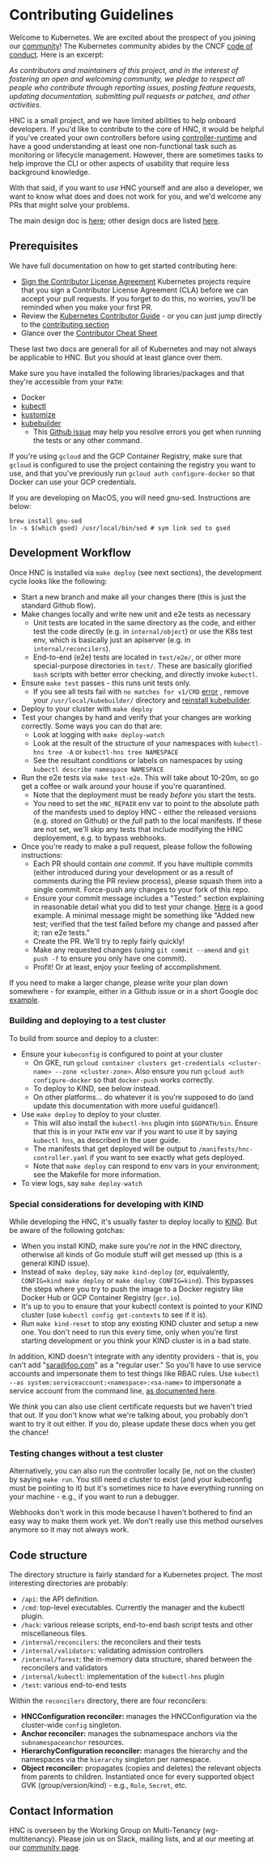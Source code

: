 # Contributing Guidelines

Welcome to Kubernetes. We are excited about the prospect of you joining our
[community](https://git.k8s.io/community)! The Kubernetes community abides by
the CNCF [code of conduct](code-of-conduct.md). Here is an excerpt:

_As contributors and maintainers of this project, and in the interest of
fostering an open and welcoming community, we pledge to respect all people who
contribute through reporting issues, posting feature requests, updating
documentation, submitting pull requests or patches, and other activities._

HNC is a small project, and we have limited abilities to help onboard
developers. If you'd like to contribute to the core of HNC, it would be helpful
if you've created your own controllers before using
[controller-runtime](https://github.com/kubernetes-sigs/controller-runtime) and
have a good understanding at least one non-functional task such as monitoring or
lifecycle management. However, there are sometimes tasks to help improve the
CLI or other aspects of usability that require less background knowledge.

With that said, if you want to *use* HNC yourself and are also a developer, we
want to know what does and does not work for you, and we'd welcome any PRs that
might solve your problems.

The main design doc is [here](http://bit.ly/k8s-hnc-design); other design docs
are listed [here](docs/links.md).

## Prerequisites

We have full documentation on how to get started contributing here:

<!---
If your repo has certain guidelines for contribution, put them here ahead of the general k8s resources
-->

- [Sign the Contributor License Agreement](https://git.k8s.io/community/CLA.md)
  Kubernetes projects require that you sign a Contributor License Agreement
  (CLA) before we can accept your pull requests. If you forget to do this, no
  worries, you'll be reminded when you make your first PR.
- Review the [Kubernetes Contributor
  Guide](https://git.k8s.io/community/contributors/guide) - or you can just jump
  directly to the [contributing
  section](https://git.k8s.io/community/contributors/guide#contributing)
- Glance over the [Contributor Cheat
  Sheet](https://git.k8s.io/community/contributors/guide/contributor-cheatsheet)

These last two docs are generall for all of Kubernetes and may not always be
applicable to HNC. But you should at least glance over them.

Make sure you have installed the following libraries/packages and that they're
accessible from your `PATH`:

  - Docker
  - [kubectl](https://kubernetes.io/docs/tasks/tools/install-kubectl/)
  - [kustomize](https://github.com/kubernetes-sigs/kustomize/blob/master/docs/INSTALL.md)
  - [kubebuilder](https://kubebuilder.io)
    - This [Github issue](https://github.com/kubernetes-sigs/controller-runtime/issues/90#issuecomment-494878527)
      may help you resolve errors you get when running the tests or any other
      command.

If you're using `gcloud` and the GCP Container Registry, make sure that `gcloud`
is configured to use the project containing the registry you want to use, and
that you've previously run `gcloud auth configure-docker` so that Docker can use
your GCP credentials.

If you are developing on MacOS, you will need gnu-sed. Instructions are below:
```
brew install gnu-sed
ln -s $(which gsed) /usr/local/bin/sed # sym link sed to gsed
```
## Development Workflow

Once HNC is installed via `make deploy` (see next sections), the development
cycle looks like the following:

  - Start a new branch and make all your changes there (this is just the
    standard Github flow).
  - Make changes locally and write new unit and e2e tests as necessary
    - Unit tests are located in the same directory as the code, and either test
      the code directly (e.g. in `internal/object`) or use the K8s test env,
      which is basically just an apiserver (e.g. in `internal/reconcilers`).
    - End-to-end (e2e) tests are located in `test/e2e/`, or other more
      special-purpose directories in `test/`. These are basically glorified
      `bash` scripts with better error checking, and directly invoke `kubectl`.
  - Ensure `make test` passes - this runs unit tests only.
    - If you see all tests fail with `no matches for v1/CRD` [error](https://gist.github.com/yiqigao217/9394c2aadaa515e82184684a005187af)
      , remove your `/usr/local/kubebuilder/` directory and [reinstall kubebuilder](https://book.kubebuilder.io/quick-start.html#installation).
  - Deploy to your cluster with `make deploy`
  - Test your changes by hand and verify that your changes are working
    correctly. Some ways you can do that are:
    - Look at logging with `make deploy-watch`
    - Look at the result of the structure of your namespaces with `kubectl-hns tree -A` or `kubectl-hns tree NAMESPACE`
    - See the resultant conditions or labels on namespaces by using `kubectl describe namespace NAMESPACE`
  - Run the e2e tests via `make test-e2e`. This will take about 10-20m, so go
    get a coffee or walk around your house if you're quarantined.
    - Note that the deployment must be ready _before_ you start the tests.
    - You need to set the `HNC_REPAIR` env var to point to the absolute path of
      the manifests used to deploy HNC - either the released versions (e.g.
      stored on Github) or the _full_ path to the local manifests. If these are
      not set, we'll skip any tests that include modifying the HNC deployement,
      e.g. to bypass webhooks.
  - Once you're ready to make a pull request, please follow the following
    instructions:
    - Each PR should contain _one commit_. If you have multiple commits (either
      introduced during your development or as a result of comments during the
      PR review process), please squash them into a single commit. Force-push
      any changes to your fork of this repo.
    - Ensure your commit message includes a "Tested:" section explaining in
      reasonable detail what you did to test your change.
      [Here](https://github.com/kubernetes-sigs/hierarchical-namespaces/commit/ce983662e87264c76f92dbfbab7cef7bd6128837)
      is a good example. A minimal message might be something like "Added new
      test; verified that the test failed before my change and passed after it;
      ran e2e tests."
    - Create the PR. We'll try to reply fairly quickly!
    - Make any requested changes (using `git commit --amend` and `git push -f`
      to ensure you only have one commit).
    - Profit! Or at least, enjoy your feeling of accomplishment.

If you need to make a larger change, please write your plan down somewhere - for
example, either in a Github issue or in a short Google doc
[example](https://docs.google.com/document/d/17J8icBEDvLLoPT4kQ4ArZcCerRweDY-TpJ48DJKpHJ0).

### Building and deploying to a test cluster

To build from source and deploy to a cluster:
  - Ensure your `kubeconfig` is configured to point at your cluster
    - On GKE, run `gcloud container clusters get-credentials <cluster-name>
      --zone <cluster-zone>`. Also ensure you run `gcloud auth configure-docker`
      so that `docker-push` works correctly.
    - To deploy to KIND, see below instead.
    - On other platforms... do whatever it is you're supposed to do (and update
      this documentation with more useful guidance!).
  - Use `make deploy` to deploy to your cluster.
    - This will also install the `kubectl-hns` plugin into `$GOPATH/bin`. Ensure
      that this is in your `PATH` env var if you want to use it by saying `kubectl
      hns`, as described in the user guide.
    - The manifests that get deployed will be output to
      `/manifests/hnc-controller.yaml` if you want to see exactly what gets
      deployed.
    - Note that `make deploy` can respond to env vars in your environment; see
      the Makefile for more information.
  - To view logs, say `make deploy-watch`

### Special considerations for developing with KIND

While developing the HNC, it's usually faster to deploy locally to
[KIND](https://kind.sigs.k8s.io). But be aware of the following gotchas:

* When you install KIND, make sure you're _not_ in the HNC directory, otherwise
  all kinds of Go module stuff will get messed up (this is a general KIND
  issue).
* Instead of `make deploy`, say `make kind-deploy` (or, equivalently,
  `CONFIG=kind make deploy` or `make deploy CONFIG=kind`). This bypasses the
  steps where you try to push the image to a Docker registry like Docker Hub or
  GCP Container Registry (`gcr.io`).
* It's up to you to ensure that your kubectl context is pointed to your KIND
  cluster (use `kubectl config get-contexts` to see if it is).
* Run `make kind-reset` to stop any existing KIND cluster and setup a new one.
  You don't need to run this every time, only when you're first starting
  development or you think your KIND cluster is in a bad state.

In addition, KIND doesn't integrate with any identity providers - that is, you
can't add "sara@foo.com" as a "regular user." So you'll have to use service
accounts and impersonate them to test things like RBAC rules. Use `kubectl --as
system:serviceaccount:<namespace>:<sa-name>` to impersonate a service account
from the command line, [as documented
here](https://kubernetes.io/docs/reference/access-authn-authz/rbac/#referring-to-subjects).

We *think* you can also use client certificate requests but we haven't tried
that out. If you don't know what we're talking about, you probably don't want to
try it out either. If you do, please update these docs when you get the chance!

### Testing changes without a test cluster

Alternatively, you can also run the controller locally (ie, not on the cluster)
by saying `make run`. You still need _a_ cluster to exist (and your kubeconfig
must be pointing to it) but it's sometimes nice to have everything running on
your machine - e.g., if you want to run a debugger.

Webhooks don't work in this mode because I haven't bothered to find an easy way
to make them work yet. We don't really use this method ourselves anymore so it
may not always work.

## Code structure

The directory structure is fairly standard for a Kubernetes project. The most
interesting directories are probably:

* `/api`: the API definition.
* `/cmd`: top-level executables. Currently the manager and the kubectl plugin.
* `/hack`: various release scripts, end-to-end bash script tests and other
  miscellaneous files.
* `/internal/reconcilers`: the reconcilers and their tests
* `/internal/validators`: validating admission controllers
* `/internal/forest`: the in-memory data structure, shared between the reconcilers
  and validators
* `/internal/kubectl`: implementation of the `kubectl-hns` plugin
* `/test`: various end-to-end tests

Within the `reconcilers` directory, there are four reconcilers:

* **HNCConfiguration reconciler:** manages the HNCConfiguration via the
  cluster-wide `config` singleton.
* **Anchor reconciler:** manages the subnamespace anchors via
  the `subnamespaceanchor` resources.
* **HierarchyConfiguration reconciler:** manages the hierarchy and the
  namespaces via the `hierarchy` singleton per namespace.
* **Object reconciler:** propagates (copies and deletes) the relevant objects
  from parents to children. Instantiated once for every supported object GVK
  (group/version/kind) - e.g., `Role`, `Secret`, etc.

## Contact Information

HNC is overseen by the Working Group on Multi-Tenancy (wg-multitenancy). Please
join us on Slack, mailing lists, and at our meeting at our [community
page](https://github.com/kubernetes/community/blob/master/wg-multitenancy/README.md).
